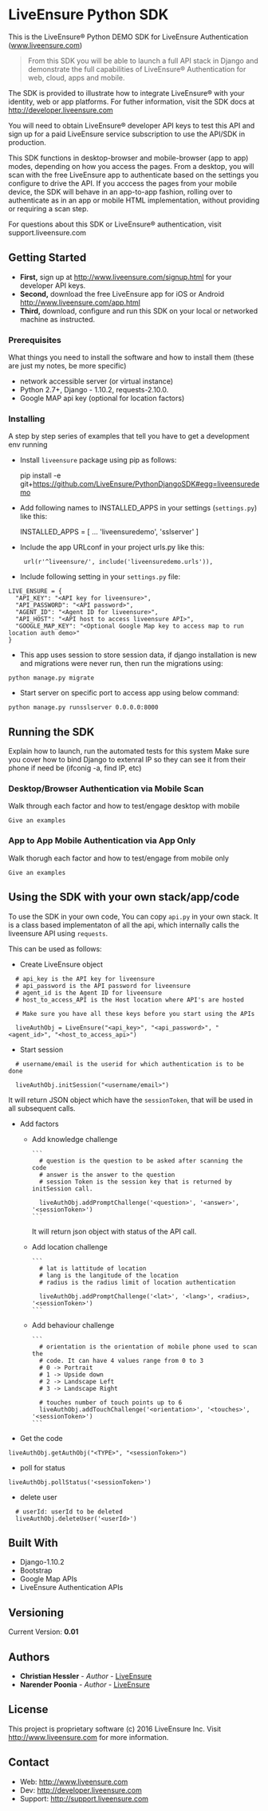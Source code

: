 # LiveEnsure Python SDK

This is the LiveEnsure® Python DEMO SDK for LiveEnsure Authentication (www.liveensure.com)
>From this SDK you will be able to launch a full API stack in Django and demonstrate the 
full capabilities of LiveEnsure® Authentication for web, cloud, apps and mobile.

The SDK is provided to illustrate how to integrate LiveEnsure® with your identity, web or
app platforms. For futher information, visit the SDK docs at http://developer.liveensure.com 

You will need to obtain LiveEnsure® developer API keys to test this API and sign up for a 
paid LiveEnsure service subscription to use the API/SDK in production. 

This SDK functions in desktop-browser and mobile-browser (app to app) modes, depending on how
you access the pages. From a desktop, you will scan with the free LiveEnsure app to authenticate
based on the settings you configure to drive the API. If you acccess the pages from your mobile
device, the SDK will behave in an app-to-app fashion, rolling over to authenticate as in an app
or mobile HTML implementation, without providing or requiring a scan step. 

For questions about this SDK or LiveEnsure® authentication, visit support.liveensure.com 

## Getting Started

* **First,** sign up at http://www.liveensure.com/signup.html for your developer API keys.
* **Second,** download the free LiveEnsure app for iOS or Android http://www.liveensure.com/app.html
* **Third,** download, configure and run this SDK on your local or networked machine as instructed.

### Prerequisites

What things you need to install the software and how to install them
(these are just my notes, be more specific)

- network accessible server (or virtual instance)
- Python 2.7+, Django - 1.10.2, requests-2.10.0.
- Google MAP api key (optional for location factors)

### Installing

A step by step series of examples that tell you have to get a development env running

* Install `liveensure` package using pip as follows:
    
    pip install -e git+https://github.com/LiveEnsure/PythonDjangoSDK#egg=liveensuredemo

* Add following names to INSTALLED_APPS in your settings (`settings.py`) like this:

    INSTALLED_APPS = [
       ...
       'liveensuredemo',
       'sslserver'
     ]

* Include the app URLconf in your project urls.py like this:

       url(r'^liveensure/', include('liveensuredemo.urls')),


* Include following setting in your `settings.py` file:

```    
LIVE_ENSURE = {
  "API_KEY": "<API key for liveensure>",
  "API_PASSWORD": "<API password>",
  "AGENT_ID": "<Agent ID for liveensure>",
  "API_HOST": "<API host to access liveensure API>",
  "GOOGLE_MAP_KEY": "<Optional Google Map key to access map to run location auth demo>"
}

```

* This app uses session to store session data, if django installation is new and migrations were never run, then run the migrations using:

```    
python manage.py migrate
```

* Start server on specific port to access app using below command:

```
python manage.py runsslserver 0.0.0.0:8000
```


## Running the SDK

Explain how to launch, run the automated tests for this system
Make sure you cover how to bind Django to extenral IP so they
can see it from their phone if need be (ifconig -a, find IP, etc)

### Desktop/Browser Authentication via Mobile Scan

Walk through each factor and how to test/engage desktop with mobile

```
Give an examples
```

### App to App Mobile Authentication via App Only

Walk thorugh each factor and how to test/engage from mobile only

```
Give an examples
```

## Using the SDK with your own stack/app/code

To use the SDK in your own code, You can copy `api.py` in your own stack. It is a class based
implementaton of all the api, which internally calls the liveensure API using `requests`.

This can be used as follows:
- Create LiveEnsure object

```  
  # api_key is the API key for liveensure
  # api_password is the API password for liveensure 
  # agent_id is the Agent ID for liveensure
  # host_to_access_API is the Host location where API's are hosted
  
  # Make sure you have all these keys before you start using the APIs
  
  liveAuthObj = LiveEnsure("<api_key>", "<api_password>", "<agent_id>", "<host_to_access_api>")
```

- Start session

```      
  # username/email is the userid for which authentication is to be done

  liveAuthObj.initSession("<username/email>")
```

  It will return JSON object which have the `sessionToken`, that will be used in all subsequent calls.
  

- Add factors
    * Add knowledge challenge

          ```          
            # question is the question to be asked after scanning the code
            # answer is the answer to the question 
            # session Token is the session key that is returned by initSession call.
    
            liveAuthObj.addPromptChallenge('<question>', '<answer>', '<sessionToken>')
          ```

      It will return json object with status of the API call.

    * Add location challenge

          ```
            # lat is lattitude of location
            # lang is the langitude of the location
            # radius is the radius limit of location authentication
            
            liveAuthObj.addPromptChallenge('<lat>', '<lang>', <radius>, '<sessionToken>')
          ```

    * Add behaviour challenge
          
          ```
            # orientation is the orientation of mobile phone used to scan the 
            # code. It can have 4 values range from 0 to 3
            # 0 -> Portrait
            # 1 -> Upside down
            # 2 -> Landscape Left
            # 3 -> Landscape Right
            
            # touches number of touch points up to 6
            liveAuthObj.addTouchChallenge('<orientation>', '<touches>', '<sessionToken>')
          ```
- Get the code

```      
liveAuthObj.getAuthObj("<TYPE>", "<sessionToken>")
```

- poll for status

```      
liveAuthObj.pollStatus('<sessionToken>')
```

- delete user

```    
  # userId: userId to be deleted
  liveAuthObj.deleteUser('<userId>')
```

## Built With

* Django-1.10.2
* Bootstrap
* Google Map APIs
* LiveEnsure Authentication APIs


## Versioning

Current Version: **0.01**

## Authors

* **Christian Hessler** - *Author* - [LiveEnsure](https://github.com/LiveEnsure)
* **Narender Poonia** - *Author* - [LiveEnsure](https://github.com/LiveEnsure)


## License

This project is proprietary software (c) 2016 LiveEnsure Inc. 
Visit http://www.liveensure.com for more information.

## Contact

* Web: http://www.liveensure.com 
* Dev: http://developer.liveensure.com
* Support: http://support.liveensure.com 

